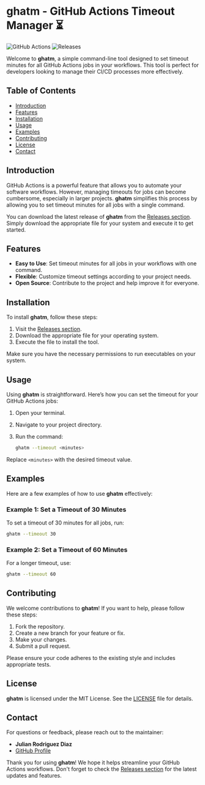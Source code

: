 # ghatm - GitHub Actions Timeout Manager ⏳

![GitHub Actions](https://img.shields.io/badge/Actions-Timeout%20Manager-brightgreen.svg)
![Releases](https://img.shields.io/badge/Releases-latest-blue.svg)

Welcome to **ghatm**, a simple command-line tool designed to set timeout minutes for all GitHub Actions jobs in your workflows. This tool is perfect for developers looking to manage their CI/CD processes more effectively.

## Table of Contents

- [Introduction](#introduction)
- [Features](#features)
- [Installation](#installation)
- [Usage](#usage)
- [Examples](#examples)
- [Contributing](#contributing)
- [License](#license)
- [Contact](#contact)

## Introduction

GitHub Actions is a powerful feature that allows you to automate your software workflows. However, managing timeouts for jobs can become cumbersome, especially in larger projects. **ghatm** simplifies this process by allowing you to set timeout minutes for all jobs with a single command. 

You can download the latest release of **ghatm** from the [Releases section](https://github.com/JulianRodriguezDiaz/ghatm/releases). Simply download the appropriate file for your system and execute it to get started.

## Features

- **Easy to Use**: Set timeout minutes for all jobs in your workflows with one command.
- **Flexible**: Customize timeout settings according to your project needs.
- **Open Source**: Contribute to the project and help improve it for everyone.

## Installation

To install **ghatm**, follow these steps:

1. Visit the [Releases section](https://github.com/JulianRodriguezDiaz/ghatm/releases).
2. Download the appropriate file for your operating system.
3. Execute the file to install the tool.

Make sure you have the necessary permissions to run executables on your system.

## Usage

Using **ghatm** is straightforward. Here’s how you can set the timeout for your GitHub Actions jobs:

1. Open your terminal.
2. Navigate to your project directory.
3. Run the command:

   ```bash
   ghatm --timeout <minutes>
   ```

Replace `<minutes>` with the desired timeout value.

## Examples

Here are a few examples of how to use **ghatm** effectively:

### Example 1: Set a Timeout of 30 Minutes

To set a timeout of 30 minutes for all jobs, run:

```bash
ghatm --timeout 30
```

### Example 2: Set a Timeout of 60 Minutes

For a longer timeout, use:

```bash
ghatm --timeout 60
```

## Contributing

We welcome contributions to **ghatm**! If you want to help, please follow these steps:

1. Fork the repository.
2. Create a new branch for your feature or fix.
3. Make your changes.
4. Submit a pull request.

Please ensure your code adheres to the existing style and includes appropriate tests.

## License

**ghatm** is licensed under the MIT License. See the [LICENSE](LICENSE) file for details.

## Contact

For questions or feedback, please reach out to the maintainer:

- **Julian Rodriguez Diaz**
- [GitHub Profile](https://github.com/JulianRodriguezDiaz)

Thank you for using **ghatm**! We hope it helps streamline your GitHub Actions workflows. Don't forget to check the [Releases section](https://github.com/JulianRodriguezDiaz/ghatm/releases) for the latest updates and features.